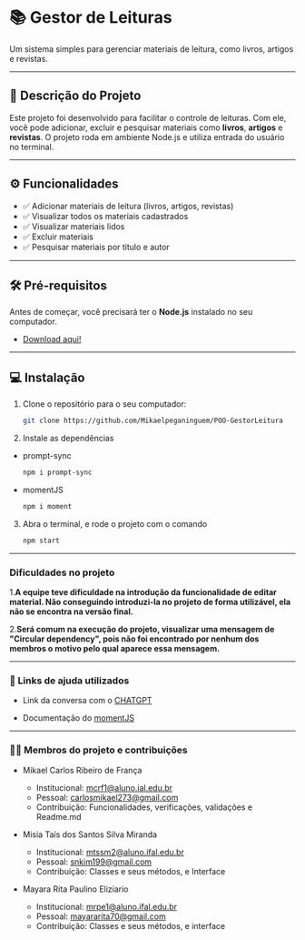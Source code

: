 # 📚 Gestor de Leituras

Um sistema simples para gerenciar materiais de leitura, como livros, artigos e revistas.

---

## 📝 Descrição do Projeto

Este projeto foi desenvolvido para facilitar o controle de leituras. Com ele, você pode adicionar, excluir e pesquisar materiais como **livros**, **artigos** e **revistas**. O projeto roda em ambiente Node.js e utiliza entrada do usuário no terminal.

---

## ⚙️ Funcionalidades

- ✅ Adicionar materiais de leitura (livros, artigos, revistas)
- ✅ Visualizar todos os materiais cadastrados
- ✅ Visualizar materiais lidos
- ✅ Excluir materiais
- ✅ Pesquisar materiais por título e autor

---

## 🛠️ Pré-requisitos

Antes de começar, você precisará ter o **Node.js** instalado no seu computador.

- [Download aqui!](https://nodejs.org/)

---

## 💻 Instalação

1. Clone o repositório para o seu computador:

   ```bash
   git clone https://github.com/Mikaelpeganinguem/POO-GestorLeitura
2. Instale as dependências

 - prompt-sync
   ```bash
   npm i prompt-sync

 - momentJS
   ```bash
   npm i moment

3. Abra o terminal, e rode o projeto com o comando
   ```bash
   npm start


---

### Dificuldades no projeto

1.**A equipe teve dificuldade na introdução da funcionalidade de **editar material**. Não conseguindo introduzi-la no projeto de forma utilizável, ela não se encontra na versão final.**

2.**Será comum na execução do projeto, visualizar uma mensagem de **"Circular dependency"**, pois não foi encontrado por nenhum dos membros o motivo pelo qual aparece essa mensagem.**

---

### 📎 Links de ajuda utilizados

- Link da conversa com o [CHATGPT](https://chatgpt.com/share/6762189a-42f4-8001-931a-2cb034aa7987)

- Documentação do [momentJS](https://momentjs.com/docs/)

---

### 🧑‍💻 Membros do projeto e contribuições

- Mikael Carlos Ribeiro de França
  - Institucional: mcrf1@aluno.ial.edu.br
  - Pessoal: carlosmikael273@gmail.com
  - Contribuição: Funcionalidades, verificações, validações e Readme.md

- Misia Taís dos Santos Silva Miranda 
  - Institucional: mtssm2@aluno.ifal.edu.br 
  - Pessoal: snkim199@gmail.com
  - Contribuição: Classes e seus métodos, e Interface

- Mayara Rita Paulino Eliziario
  - Institucional: mrpe1@aluno.ifal.edu.br
  - Pessoal: mayararita70@gmail.com
  - Contribuição: Classes e seus métodos, e interface














